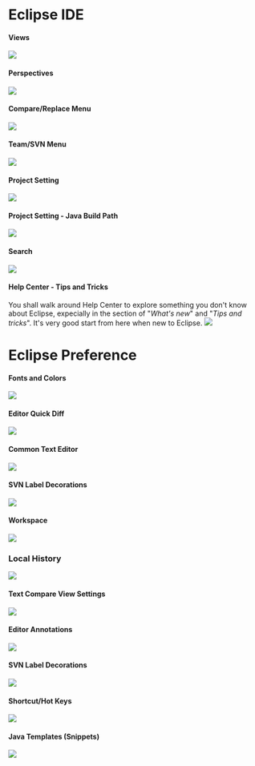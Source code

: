
# Eclipse IDE #

#### Views
![](images/eclipse_views_menu.png)

#### Perspectives
![](images/eclipse_perspective_menu.png)

#### Compare/Replace Menu
![](images/eclipse_compare_contextmenu.png)

#### Team/SVN Menu
![](images/eclipse_svn_contextmenu.png)

#### Project Setting
![](images/eclipse_project_setting.png)

#### Project Setting - Java Build Path
![](images/eclipse_project_javaBuildPath.png)

#### Search
![](images/eclipse_search.png)

#### Help Center - Tips and Tricks
You shall walk around Help Center to explore something you don't know about Eclipse, expecially in the section of "*What's new*" and "*Tips and tricks*". It's very good start from here when new to Eclipse.
![](images/Eclipse_help_tips_and_tricks.png)



# Eclipse Preference #

#### Fonts and Colors
![](images/eclipse_pref_general_color_fonts.png)

#### Editor Quick Diff
![](images/eclipse_general_editor_setting.quickDiff.png)

#### Common Text Editor
![](images/eclipse_general_editor_setting.png)

#### SVN Label Decorations
![](images/plugin_SVN.labelDecorations.png)

#### Workspace
![](images/eclipse_workspace_setting.png)

### Local History
![](images/eclipse_workspace_setting.localHistory.png)

#### Text Compare View Settings
![](images/eclipse_general_compare_setting.png)

#### Editor Annotations
![](images/eclipse_general_editor_setting.annotations.png)

#### SVN Label Decorations
![](images/eclipse_install_new_plugin.png)

#### Shortcut/Hot Keys
![](images/Keys.png)

#### Java Templates (Snippets)
![](images/java_templates_setting.png)

